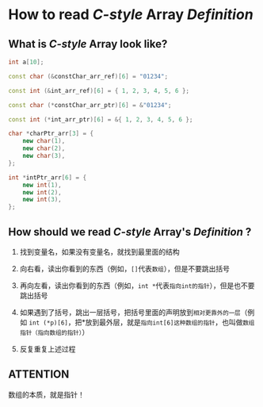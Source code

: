 ﻿# How to read _C-style_ Array _Definition_

## What is _C-style_ Array look like?

```cpp
int a[10];

const char (&constChar_arr_ref)[6] = "01234";

const int (&int_arr_ref)[6] = { 1, 2, 3, 4, 5, 6 };

const char (*constChar_arr_ptr)[6] = &"01234";

const int (*int_arr_ptr)[6] = &{ 1, 2, 3, 4, 5, 6 };

char *charPtr_arr[3] = { 
    new char(1), 
    new char(2), 
    new char(3), 
};

int *intPtr_arr[6] = { 
    new int(1), 
    new int(2), 
    new int(3), 
};
```

## How should we read _C-style_ Array's _Definition_ ?

1. 找到变量名，如果没有变量名，就找到最里面的结构

2. 向右看，读出你看到的东西（例如，`[]`代表`数组`），但是不要跳出括号

3. 再向左看，读出你看到的东西（例如，`int *`代表`指向int的指针`），但是也不要跳出括号

4. 如果遇到了括号，跳出一层括号，把括号里面的声明放到`相对更靠外的一层`（例如 `int (*p)[6]`，把*放到最外层，就是`指向int[6]这种数组的指针`，也叫做`数组指针（指向数组的指针）`）

5. 反复重复上述过程

## ATTENTION

数组的本质，就是指针！
